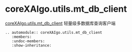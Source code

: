 # coreXAlgo.utils.mt_db_client

[coreXAlgo.utils.mt_db_client](``) 轻量级多数据库查询客户端

```{eval-rst}
.. automodule:: coreXAIgo.utils.mt_db_client
   :members:
   :undoc-members:
   :show-inheritance:
```